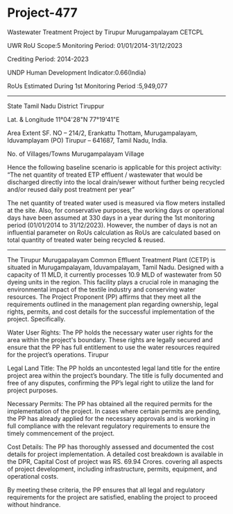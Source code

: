 # Project-477
Wastewater Treatment Project by Tirupur Murugampalayam CETCPL

UWR RoU Scope:5
Monitoring Period: 01/01/2014-31/12/2023

Crediting Period: 2014-2023

UNDP Human Development Indicator:0.66(India)

RoUs Estimated During 1st Monitoring Period :5,949,077
____________
State Tamil Nadu
District Tiruppur

Lat. & Longitude 11°04'28"N 77°19'41"E

Area Extent SF. NO – 214/2, Erankattu Thottam,
Murugampalayam, Iduvamplayam (PO)
Tirupur – 641687, Tamil Nadu, India.

No. of Villages/Towns Murugampalayam Village

Hence the following baseline scenario is applicable for this project activity:
“The net quantity of treated ETP effluent / wastewater that would be discharged directly into the local
drain/sewer without further being recycled and/or reused daily post treatment per year”


The net quantity of treated water used is measured via flow meters installed at the site. Also, for conservative purposes, the working days or operational days have been assumed at 330 days in a year during the 1st monitoring period (01/01/2014 to 31/12/2023). However, the number of days is
not an influential parameter on RoUs calculation as RoUs are calculated based on total quantity of
treated water being recycled & reused. 
________________
The Tirupur Murugapalayam Common Effluent Treatment Plant (CETP) is situated in Murugampalayam,
Iduvampalayam, Tamil Nadu. Designed with a capacity of 11 MLD, it currently processes 10.9 MLD of
wastewater from 50 dyeing units in the region. This facility plays a crucial role in managing the
environmental impact of the textile industry and conserving water resources.
The Project Proponent (PP) affirms that they meet all the requirements outlined in the management
plan regarding ownership, legal rights, permits, and cost details for the successful implementation of the
project. Specifically.

Water User Rights: The PP holds the necessary water user rights for the area within the project's
boundary. These rights are legally secured and ensure that the PP has full entitlement to use the water
resources required for the project’s operations.
Tirupur

Legal Land Title: The PP holds an uncontested legal land title for the entire project area within the
project’s boundary. The title is fully documented and free of any disputes, confirming the PP’s legal right
to utilize the land for project purposes.

Necessary Permits: The PP has obtained all the required permits for the implementation of the project.
In cases where certain permits are pending, the PP has already applied for the necessary approvals and
is working in full compliance with the relevant regulatory requirements to ensure the timely
commencement of the project.

Cost Details: The PP has thoroughly assessed and documented the cost details for project
implementation. A detailed cost breakdown is available in the DPR, Capital Cost of project was RS. 69.94
Crores. covering all aspects of project development, including infrastructure, permits, equipment, and
operational costs.

By meeting these criteria, the PP ensures that all legal and regulatory requirements for the project are
satisfied, enabling the project to proceed without hindrance. 



